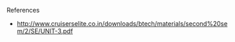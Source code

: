 

References
- http://www.cruiserselite.co.in/downloads/btech/materials/second%20sem/2/SE/UNIT-3.pdf

